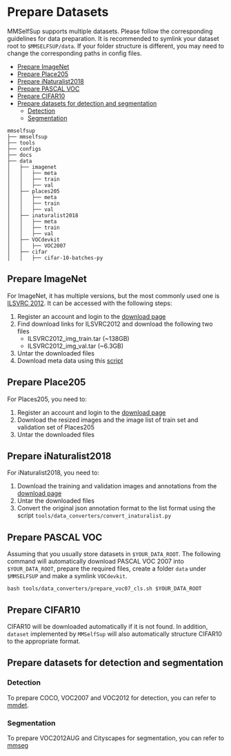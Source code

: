 # Prepare Datasets

MMSelfSup supports multiple datasets. Please follow the corresponding guidelines for data preparation. It is recommended to symlink your dataset root to `$MMSELFSUP/data`. If your folder structure is different, you may need to change the corresponding paths in config files.

- [Prepare ImageNet](#prepare-imagenet)
- [Prepare Place205](#prepare-place205)
- [Prepare iNaturalist2018](#prepare-inaturalist2018)
- [Prepare PASCAL VOC](#prepare-pascal-voc)
- [Prepare CIFAR10](#prepare-cifar10)
- [Prepare datasets for detection and segmentation](#prepare-datasets-for-detection-and-segmentation)
  - [Detection](#detection)
  - [Segmentation](#segmentation)

```
mmselfsup
├── mmselfsup
├── tools
├── configs
├── docs
├── data
│   ├── imagenet
│   │   ├── meta
│   │   ├── train
│   │   ├── val
│   ├── places205
│   │   ├── meta
│   │   ├── train
│   │   ├── val
│   ├── inaturalist2018
│   │   ├── meta
│   │   ├── train
│   │   ├── val
│   ├── VOCdevkit
│   │   ├── VOC2007
│   ├── cifar
│   │   ├── cifar-10-batches-py

```

## Prepare ImageNet

For ImageNet, it has multiple versions, but the most commonly used one is [ILSVRC 2012](http://www.image-net.org/challenges/LSVRC/2012/). It can be accessed with the following steps:

1. Register an account and login to the [download page](http://www.image-net.org/download-images)
2. Find download links for ILSVRC2012 and download the following two files
    - ILSVRC2012_img_train.tar (~138GB)
    - ILSVRC2012_img_val.tar (~6.3GB)
3. Untar the downloaded files
4. Download meta data using this [script](https://github.com/BVLC/caffe/blob/master/data/ilsvrc12/get_ilsvrc_aux.sh)

## Prepare Place205

For Places205, you need to:

1. Register an account and login to the [download page](http://places.csail.mit.edu/downloadData.html)
2. Download the resized images and the image list of train set and validation set of Places205
3. Untar the downloaded files

## Prepare iNaturalist2018

For iNaturalist2018, you need to:

1. Download the training and validation images and annotations from the [download page](https://github.com/visipedia/inat_comp/tree/master/2018)
2. Untar the downloaded files
3. Convert the original json annotation format to the list format using the script `tools/data_converters/convert_inaturalist.py`

## Prepare PASCAL VOC

Assuming that you usually store datasets in `$YOUR_DATA_ROOT`. The following command will automatically download PASCAL VOC 2007 into `$YOUR_DATA_ROOT`, prepare the required files, create a folder `data` under `$MMSELFSUP` and make a symlink `VOCdevkit`.

```shell
bash tools/data_converters/prepare_voc07_cls.sh $YOUR_DATA_ROOT
```

## Prepare CIFAR10

CIFAR10 will be downloaded automatically if it is not found. In addition, `dataset` implemented by `MMSelfSup` will also automatically structure CIFAR10 to the appropriate format.

## Prepare datasets for detection and segmentation

### Detection

To prepare COCO, VOC2007 and VOC2012 for detection, you can refer to [mmdet](https://github.com/open-mmlab/mmdetection/blob/master/docs/1_exist_data_model.md).

### Segmentation

To prepare VOC2012AUG and Cityscapes for segmentation, you can refer to [mmseg](https://github.com/open-mmlab/mmsegmentation/blob/master/docs/dataset_prepare.md#prepare-datasets)
